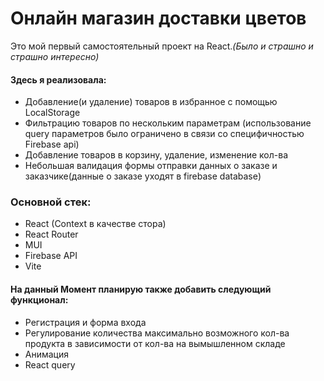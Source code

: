 # Онлайн магазин доставки цветов

Это мой первый самостоятельный проект на React.*(Было и страшно и страшно интересно)*

#### Здесь я реализовала:
* Добавление(и удаление) товаров в избранное с помощью LocalStorage
* Фильтрацию товаров по нескольким параметрам (использование query параметров было ограничено в связи со специфичностью Firebase api)
* Добавление товаров в корзину, удаление, изменение кол-ва
* Небольшая валидация формы отправки данных о заказе и заказчике(данные о заказе уходят в firebase database)

### Основной стек:
* React (Context в качестве стора)
* React Router
* MUI
* Firebase API
* Vite

#### На данный Момент планирую также добавить следующий функционал:
* Регистрация и форма входа
* Регулирование количества максимально возможного кол-ва продукта в зависимости от кол-ва на вымышленном складе
* Анимация
* React query
